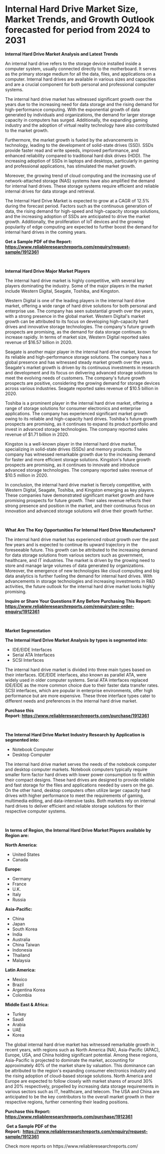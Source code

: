 <p><h1>Internal Hard Drive Market Size, Market Trends, and Growth Outlook forecasted for period from 2024 to 2031</h1></p><p><strong>Internal Hard Drive Market Analysis and Latest Trends</strong></p>
<p><p>An internal hard drive refers to the storage device installed inside a computer system, usually connected directly to the motherboard. It serves as the primary storage medium for all the data, files, and applications on a computer. Internal hard drives are available in various sizes and capacities and are a crucial component for both personal and professional computer systems.</p><p>The internal hard drive market has witnessed significant growth over the years due to the increasing need for data storage and the rising demand for high-performance computing. With the exponential growth of data generated by individuals and organizations, the demand for larger storage capacity in computers has surged. Additionally, the expanding gaming industry and the adoption of virtual reality technology have also contributed to the market growth.</p><p>Furthermore, the market growth is fueled by the advancements in technology, leading to the development of solid-state drives (SSD). SSDs provide faster read and write speeds, improved performance, and enhanced reliability compared to traditional hard disk drives (HDD). The increasing adoption of SSDs in laptops and desktops, particularly in gaming and professional applications, has stimulated the market growth.</p><p>Moreover, the growing trend of cloud computing and the increasing use of network-attached storage (NAS) systems have also amplified the demand for internal hard drives. These storage systems require efficient and reliable internal drives for data storage and retrieval.</p><p>The Internal Hard Drive Market is expected to grow at a CAGR of 12.5% during the forecast period. Factors such as the continuous generation of data, the rising demand for high-speed and high-capacity storage solutions, and the increasing adoption of SSDs are anticipated to drive the market growth. Additionally, the proliferation of IoT devices and the growing popularity of edge computing are expected to further boost the demand for internal hard drives in the coming years.</p></p>
<p><strong>Get a Sample PDF of the Report:&nbsp; <a href="https://www.reliableresearchreports.com/enquiry/request-sample/1912361">https://www.reliableresearchreports.com/enquiry/request-sample/1912361</a></strong></p>
<p>&nbsp;</p>
<p><strong>Internal Hard Drive Major Market Players</strong></p>
<p><p>The internal hard drive market is highly competitive, with several key players dominating the industry. Some of the major players in the market include Western Digital, Seagate, Toshiba, and Kingston. </p><p>Western Digital is one of the leading players in the internal hard drive market, offering a wide range of hard drive solutions for both personal and enterprise use. The company has seen substantial growth over the years, with a strong presence in the global market. Western Digital's market growth can be attributed to its focus on developing high-capacity hard drives and innovative storage technologies. The company's future growth prospects are promising, as the demand for data storage continues to increase rapidly. In terms of market size, Western Digital reported sales revenue of $16.57 billion in 2020.</p><p>Seagate is another major player in the internal hard drive market, known for its reliable and high-performance storage solutions. The company has a global presence and has witnessed steady market growth over the years. Seagate's market growth is driven by its continuous investments in research and development and its focus on delivering advanced storage solutions to meet the evolving needs of customers. The company's future growth prospects are positive, considering the growing demand for storage devices across various industries. Seagate reported sales revenue of $10.5 billion in 2020.</p><p>Toshiba is a prominent player in the internal hard drive market, offering a range of storage solutions for consumer electronics and enterprise applications. The company has experienced significant market growth owing to its reliable and high-capacity hard drives. Toshiba's future growth prospects are promising, as it continues to expand its product portfolio and invest in advanced storage technologies. The company reported sales revenue of $1.71 billion in 2020.</p><p>Kingston is a well-known player in the internal hard drive market, specializing in solid-state drives (SSDs) and memory products. The company has witnessed remarkable growth due to the increasing demand for faster and more efficient storage solutions. Kingston's future growth prospects are promising, as it continues to innovate and introduce advanced storage technologies. The company reported sales revenue of $10.5 million in 2020.</p><p>In conclusion, the internal hard drive market is fiercely competitive, with Western Digital, Seagate, Toshiba, and Kingston emerging as key players. These companies have demonstrated significant market growth and have promising prospects for future growth. Their sales revenue reflects their strong presence and position in the market, and their continuous focus on innovation and advanced storage solutions will drive their growth further.</p></p>
<p>&nbsp;</p>
<p><strong>What Are The Key Opportunities For Internal Hard Drive Manufacturers?</strong></p>
<p><p>The internal hard drive market has experienced robust growth over the past few years and is expected to continue its upward trajectory in the foreseeable future. This growth can be attributed to the increasing demand for data storage solutions from various sectors such as government, healthcare, and IT industries. The market is driven by the growing need to store and manage large volumes of data generated by organizations. Moreover, the emergence of new technologies like cloud computing and big data analytics is further fueling the demand for internal hard drives. With advancements in storage technologies and increasing investments in R&D activities, the future outlook for the internal hard drive market looks highly promising.</p></p>
<p><strong>Inquire or Share Your Questions If Any Before Purchasing This Report: <a href="https://www.reliableresearchreports.com/enquiry/pre-order-enquiry/1912361">https://www.reliableresearchreports.com/enquiry/pre-order-enquiry/1912361</a></strong></p>
<p>&nbsp;</p>
<p><strong>Market Segmentation</strong></p>
<p><strong>The Internal Hard Drive Market Analysis by types is segmented into:</strong></p>
<p><ul><li>IDE/EIDE Interfaces</li><li>Serial ATA Interfaces</li><li>SCSI Interfaces</li></ul></p>
<p><p>The internal hard drive market is divided into three main types based on their interfaces. IDE/EIDE interfaces, also known as parallel ATA, were widely used in older computer systems. Serial ATA interfaces replaced IDE/EIDE as the more common choice due to their faster data transfer rates. SCSI interfaces, which are popular in enterprise environments, offer high performance but are more expensive. These three interface types cater to different needs and preferences in the internal hard drive market.</p></p>
<p><strong>Purchase this Report:&nbsp;<a href="https://www.reliableresearchreports.com/purchase/1912361">https://www.reliableresearchreports.com/purchase/1912361</a></strong></p>
<p>&nbsp;</p>
<p><strong>The Internal Hard Drive Market Industry Research by Application is segmented into:</strong></p>
<p><ul><li>Notebook Computer</li><li>Desktop Computer</li></ul></p>
<p><p>The internal hard drive market serves the needs of the notebook computer and desktop computer markets. Notebook computers typically require smaller form factor hard drives with lower power consumption to fit within their compact designs. These hard drives are designed to provide reliable and fast storage for the files and applications needed by users on the go. On the other hand, desktop computers often utilize larger capacity hard drives with higher performance to meet the requirements of gaming, multimedia editing, and data-intensive tasks. Both markets rely on internal hard drives to deliver efficient and reliable storage solutions for their respective computer systems.</p></p>
<p>&nbsp;</p>
<p><strong>In terms of Region, the Internal Hard Drive Market Players available by Region are:</strong></p>
<p>
    <p> <strong> North America: </strong>
        <ul>
            <li>United States</li>
            <li>Canada</li>
        </ul>
        </p> 
    <p> <strong> Europe: </strong>
        <ul>
            <li>Germany</li>
            <li>France</li>
            <li>U.K.</li>
            <li>Italy</li>
            <li>Russia</li>
        </ul>
        </p> 
    <p> <strong> Asia-Pacific: </strong>
        <ul>
            <li>China</li>
            <li>Japan</li>
            <li>South Korea</li>
            <li>India</li>
            <li>Australia</li>
            <li>China Taiwan</li>
            <li>Indonesia</li>
            <li>Thailand</li>
            <li>Malaysia</li>
        </ul>
        </p> 
    <p> <strong> Latin America: </strong>
        <ul>
            <li>Mexico</li>
            <li>Brazil</li>
            <li>Argentina Korea</li>
            <li>Colombia</li>
        </ul>
        </p> 
    <p> <strong> Middle East & Africa: </strong>
        <ul>
            <li>Turkey</li>
            <li>Saudi</li>
            <li>Arabia</li>
            <li>UAE</li>
            <li>Korea</li>
        </ul>
    </p>
    </p>
<p><p>The global internal hard drive market has witnessed remarkable growth in recent years, with regions such as North America (NA), Asia-Pacific (APAC), Europe, USA, and China holding significant potential. Among these regions, Asia-Pacific is projected to dominate the market, accounting for approximately 40% of the market share by valuation. This dominance can be attributed to the region's expanding consumer electronics industry and the rising adoption of cloud-based storage solutions. North America and Europe are expected to follow closely with market shares of around 30% and 20% respectively, propelled by increasing data storage requirements in various sectors such as IT, healthcare, and telecom. The USA and China are anticipated to be the key contributors to the overall market growth in their respective regions, further cementing their leading positions.</p></p>
<p><strong>Purchase this Report: <a href="https://www.reliableresearchreports.com/purchase/1912361">https://www.reliableresearchreports.com/purchase/1912361</a></strong></p>
<p>&nbsp;<strong>Get a Sample PDF of the Report:&nbsp;&nbsp;<a href="https://www.reliableresearchreports.com/enquiry/request-sample/1912361">https://www.reliableresearchreports.com/enquiry/request-sample/1912361</a></strong></p>
<p><strong></strong></p>
<p>Check more reports on https://www.reliableresearchreports.com/</p>